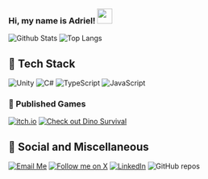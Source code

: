 ### Hi, my name is Adriel! <img src="https://raw.githubusercontent.com/MartinHeinz/MartinHeinz/master/wave.gif" width="30px">

![Github Stats](https://github-readme-stats.vercel.app/api?username=Adrieldf&show_icons=true&hide_border=false&count_private=true&theme=tokyonight)
![Top Langs](https://github-readme-stats.vercel.app/api/top-langs/?username=Adrieldf&layout=compact&langs_count=8&hide=html&theme=tokyonight)

## 🚀 Tech Stack
![Unity](https://img.shields.io/badge/Unity-100000?style=for-the-badge&logo=unity&logoColor=white)
![C#](https://img.shields.io/badge/C%23-239120?style=for-the-badge&logo=c-sharp&logoColor=white)
![TypeScript](https://img.shields.io/badge/TypeScript-007ACC?style=for-the-badge&logo=typescript&logoColor=white)
![JavaScript](https://img.shields.io/badge/JavaScript-F7DF1E?style=for-the-badge&logo=javascript&logoColor=black)

### 🌟 Published Games
[![itch.io](https://img.shields.io/badge/itch.io-FA5C5C?style=for-the-badge&logo=itch.io&logoColor=white)](https://adrieldf.itch.io/)
[![Check out Dino Survival](https://img.shields.io/badge/Check_out_Dino_Survival-414141?style=for-the-badge&logo=google-play&logoColor=white)](https://play.google.com/apps/testing/com.tubarogames.dinosurvival)

## 🔗 Social and Miscellaneous
[![Email Me](https://img.shields.io/badge/Email_Me-D14836?style=for-the-badge&logo=gmail&logoColor=white)](mailto:adriel.idf@gmail.com)
[![Follow me on X](https://img.shields.io/badge/@adriel_df-1DA1F2?style=for-the-badge&logo=x&logoColor=white)](https://twitter.com/adriel_df)
[![LinkedIn](https://img.shields.io/badge/-LinkedIn-blue?style=for-the-badge&logo=Linkedin&logoColor=white&link=https://www.linkedin.com/in/adrieldf/)](https://www.linkedin.com/in/adrieldf/)
![GitHub repos](https://img.shields.io/badge/Public%20Repositories-15-blue?style=for-the-badge)

